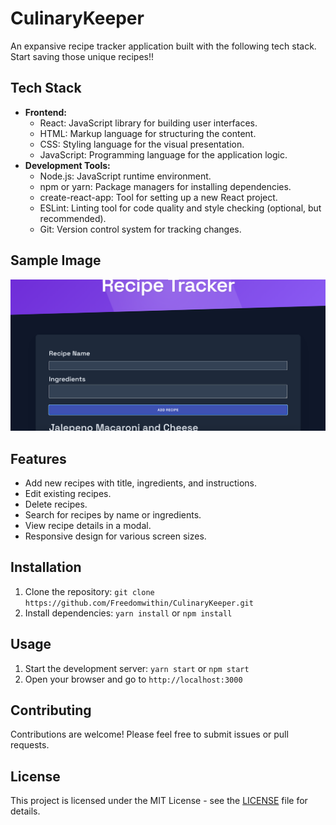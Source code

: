 # CulinaryKeeper

An expansive recipe tracker application built with the following tech stack. Start saving those unique recipes!!

## Tech Stack

* **Frontend:**
    * React: JavaScript library for building user interfaces.
    * HTML: Markup language for structuring the content.
    * CSS: Styling language for the visual presentation.
    * JavaScript: Programming language for the application logic.
* **Development Tools:**
    * Node.js: JavaScript runtime environment.
    * npm or yarn: Package managers for installing dependencies.
    * create-react-app: Tool for setting up a new React project.
    * ESLint: Linting tool for code quality and style checking (optional, but recommended).
    * Git: Version control system for tracking changes.
## Sample Image
![alt text](images/CulinaryKeeper.png)

## Features

* Add new recipes with title, ingredients, and instructions.
* Edit existing recipes.
* Delete recipes.
* Search for recipes by name or ingredients.
* View recipe details in a modal.
* Responsive design for various screen sizes.

## Installation

1. Clone the repository: `git clone https://github.com/Freedomwithin/CulinaryKeeper.git`
2. Install dependencies: `yarn install` or `npm install`

## Usage

1. Start the development server: `yarn start` or `npm start`
2. Open your browser and go to `http://localhost:3000`

## Contributing

Contributions are welcome! Please feel free to submit issues or pull requests.

## License

This project is licensed under the MIT License - see the [LICENSE](LICENSE) file for details.


